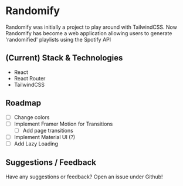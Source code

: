 # Randomify

Randomify was initially a project to play around with TailwindCSS. Now Randomify has become a web application allowing users to generate 'randomified' playlists using the Spotify API

## (Current) Stack & Technologies

- React
- React Router
- TailwindCSS

## Roadmap

- [ ] Change colors
- [ ] Implement Framer Motion for Transitions
  - [ ] Add page transitions
- [ ] Implement Material UI (?)
- [ ] Add Lazy Loading

## Suggestions / Feedback

Have any suggestions or feedback? Open an issue under Github!
